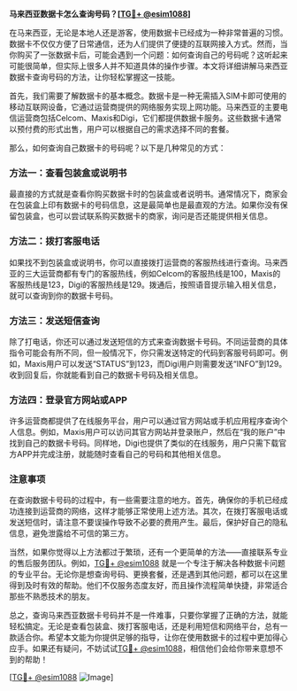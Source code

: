 **马来西亚数据卡怎么查询号码？[[TG💪+ @esim1088](https://t.me/s/esim1088)]**

在马来西亚，无论是本地人还是游客，使用数据卡已经成为一种非常普遍的习惯。数据卡不仅仅方便了日常通信，还为人们提供了便捷的互联网接入方式。然而，当你购买了一张数据卡后，可能会遇到一个问题：如何查询自己的号码呢？这听起来可能很简单，但实际上很多人并不知道具体的操作步骤。本文将详细讲解马来西亚数据卡查询号码的方法，让你轻松掌握这一技能。

首先，我们需要了解数据卡的基本概念。数据卡是一种无需插入SIM卡即可使用的移动互联网设备，它通过运营商提供的网络服务实现上网功能。马来西亚的主要电信运营商包括Celcom、Maxis和Digi，它们都提供数据卡服务。这些数据卡通常以预付费的形式出售，用户可以根据自己的需求选择不同的套餐。

那么，如何查询自己数据卡的号码呢？以下是几种常见的方式：

### 方法一：查看包装盒或说明书

最直接的方式就是查看你购买数据卡时的包装盒或者说明书。通常情况下，商家会在包装盒上印有数据卡的号码信息，这是最简单也是最直观的方法。如果你没有保留包装盒，也可以尝试联系购买数据卡的商家，询问是否还能提供相关信息。

### 方法二：拨打客服电话

如果找不到包装盒或说明书，你可以直接拨打运营商的客服热线进行查询。马来西亚的三大运营商都有专门的客服热线，例如Celcom的客服热线是100，Maxis的客服热线是123，Digi的客服热线是129。拨通后，按照语音提示输入相关信息，就可以查询到你的数据卡号码。

### 方法三：发送短信查询

除了打电话，你还可以通过发送短信的方式来查询数据卡号码。不同运营商的具体指令可能会有所不同，但一般情况下，你只需发送特定的代码到客服号码即可。例如，Maxis用户可以发送“STATUS”到123，而Digi用户则需要发送“INFO”到129。收到回复后，你就能看到自己的数据卡号码及相关信息。

### 方法四：登录官方网站或APP

许多运营商都提供了在线服务平台，用户可以通过官方网站或手机应用程序查询个人信息。例如，Maxis用户可以访问其官方网站并登录账户，然后在“我的账户”中找到自己的数据卡号码。同样地，Digi也提供了类似的在线服务，用户只需下载官方APP并完成注册，就能随时查看自己的号码和其他相关信息。

### 注意事项

在查询数据卡号码的过程中，有一些需要注意的地方。首先，确保你的手机已经成功连接到运营商的网络，这样才能够正常使用上述方法。其次，在拨打客服电话或发送短信时，请注意不要误操作导致不必要的费用产生。最后，保护好自己的隐私信息，避免泄露给不可信的第三方。

当然，如果你觉得以上方法都过于繁琐，还有一个更简单的方法——直接联系专业的售后服务团队。例如，[TG💪+ @esim1088](https://t.me/s/esim1088) 就是一个专注于解决各种数据卡问题的专业平台。无论你是想查询号码、更换套餐，还是遇到其他问题，都可以在这里得到及时有效的帮助。他们不仅服务态度友好，而且操作流程简单快捷，非常适合那些不熟悉技术的朋友。

总之，查询马来西亚数据卡号码并不是一件难事，只要你掌握了正确的方法，就能轻松搞定。无论是查看包装盒、拨打客服电话，还是利用短信和网络平台，总有一款适合你。希望本文能为你提供足够的指导，让你在使用数据卡的过程中更加得心应手。如果还有疑问，不妨试试[TG💪+ @esim1088](https://t.me/s/esim1088)，相信他们会给你带来意想不到的帮助！

[[TG💪+ @esim1088](https://t.me/s/esim1088) ![Image](https://i.postimg.cc/4NQfJmqS/Snipaste-2025-05-13-00-14-12.png)]
